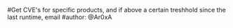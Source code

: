 #Get CVE's for specific products, and if above a certain treshhold since the last runtime, email
#author: @Ar0xA


